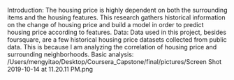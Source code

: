 Introduction:The housing price is highly dependent on both the surrounding items and the housing features. This research gathers historical information on the change of housing price and build a model in order to predict housing price according to features.Data:Data used in this project, besides foursquare, are a few historical housing price datasets collected from public data. This is because I am analyzing the correlation of housing price and surrounding neighborhoods.Basic analysis:/Users/mengyitao/Desktop/Coursera_Capstone/final/pictures/Screen Shot 2019-10-14 at 11.20.11 PM.png